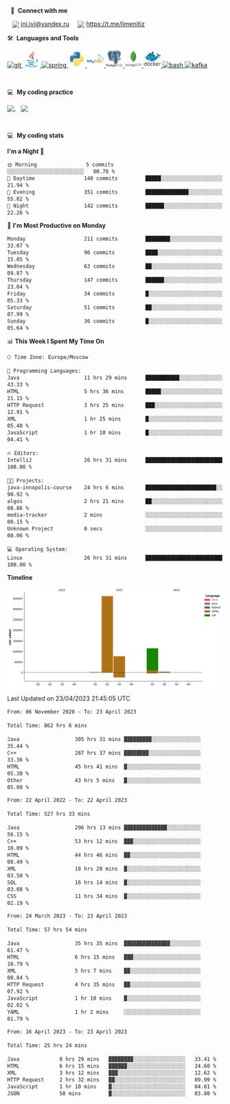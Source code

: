 <!-- https://github.com/lowlighter/metrics -->
<!-- https://www.vectorlogo.zone/ -->
<!-- https://www.svgrepo.com/ -->

&nbsp; 🔗 &nbsp;**Connect with me**
&nbsp; <p align="left">
        &nbsp;&nbsp;
        <span>
            <img align="center"
                src="https://user-images.githubusercontent.com/60324635/179626886-1219e9ee-75c0-42ed-a26b-d4ef24ed306c.svg"
                height="30px"/>
            ini.ivi@yandex.ru
        </span>
        &nbsp;&nbsp;&nbsp;
        <span>
            <img align="center"
                    src="https://user-images.githubusercontent.com/60324635/179626979-f490e684-520a-46a3-9f2e-1b3d291b8372.svg"
                    height="30px"/>
            https://t.me/limenitiz
        </span>
</p>

<!-- 
![Metrics](/github-metrics.svg)
<br>

![Wwakatime stats](https://github-readme-stats-taupe-two.vercel.app/api/wakatime?username=limenitiz&hide_title=true&hide_border=true&langs_count=5&bg_color=00000000&text_color=777) 
-->

🛠️ &nbsp;**Languages and Tools**
<p align="left">
    <a href="https://git-scm.com/" target="_blank" rel="noreferrer">
        <img src="https://www.vectorlogo.zone/logos/git-scm/git-scm-icon.svg"
            alt="git" width="40" height="40" />
    </a>
    <a href="https://www.java.com" target="_blank" rel="noreferrer"> <img
            src="https://raw.githubusercontent.com/devicons/devicon/master/icons/java/java-original.svg"
            alt="java" width="40" height="40" /> </a>
    <a href="https://spring.io/" target="_blank" rel="noreferrer">
        <img src="https://www.vectorlogo.zone/logos/springio/springio-icon.svg"
            alt="spring" width="40" height="40" />
    </a>
    <a href="https://www.python.org" target="_blank" rel="noreferrer">
        <img src="https://raw.githubusercontent.com/devicons/devicon/master/icons/python/python-original.svg"
            alt="python" width="40" height="40" />
    </a>
    <a href="https://www.mysql.com/" target="_blank" rel="noreferrer">
        <img src="https://raw.githubusercontent.com/devicons/devicon/master/icons/mysql/mysql-original-wordmark.svg"
            alt="mysql" width="40" height="40" />
    </a>
    <a href="https://www.postgresql.org" target="_blank" rel="noreferrer">
        <img src="https://raw.githubusercontent.com/devicons/devicon/master/icons/postgresql/postgresql-original-wordmark.svg"
            alt="postgresql" width="40" height="40" />
    </a>
    <a href="https://www.mongodb.com/" target="_blank" rel="noreferrer">
        <img src="https://raw.githubusercontent.com/devicons/devicon/master/icons/mongodb/mongodb-original-wordmark.svg"
            alt="mongodb" width="40" height="40" />
    </a>
    <a href="https://www.docker.com/" target="_blank" rel="noreferrer">
        <img src="https://raw.githubusercontent.com/devicons/devicon/master/icons/docker/docker-original-wordmark.svg"
            alt="docker" width="40" height="40" />
    </a>
    <a href="https://www.gnu.org/software/bash/" target="_blank" rel="noreferrer">
        <img src="https://www.vectorlogo.zone/logos/gnu_bash/gnu_bash-icon.svg"
            alt="bash" width="40" height="40" />
    </a>
    <a href="https://kafka.apache.org/" target="_blank" rel="noreferrer">
        <img src="https://www.vectorlogo.zone/logos/apache_kafka/apache_kafka-icon.svg"
            alt="kafka" width="40" height="40" />
    </a>
</p>
<br>

💻 &nbsp;**My coding practice**
<p align="left">
    <a href="https://www.leetcode.com/limenitiz" target="blank"><img align="center"
            src="https://upload.wikimedia.org/wikipedia/commons/0/0a/LeetCode_Logo_black_with_text.svg"
            height="40"/>
    </a>
    &nbsp;&nbsp;
    <a href="https://www.hackerrank.com/limenitiz" target="blank"><img align="center"
            src="https://d1ka33fs6lvw5x.cloudfront.net/hackerrank/assets/styleguide/logo_wordmark-f5c5eb61ab0a154c3ed9eda24d0b9e31.svg"
            height="40"/>
    </a>
</p>

<br>


💻 &nbsp;**My coding stats**

<!--START_SECTION:waka-readme-stats-total-->
**I'm a Night 🦉** 

```text
🌞 Morning                5 commits           ░░░░░░░░░░░░░░░░░░░░░░░░░   00.78 % 
🌆 Daytime                140 commits         █████░░░░░░░░░░░░░░░░░░░░   21.94 % 
🌃 Evening                351 commits         ██████████████░░░░░░░░░░░   55.02 % 
🌙 Night                  142 commits         ██████░░░░░░░░░░░░░░░░░░░   22.26 % 
```
📅 **I'm Most Productive on Monday** 

```text
Monday                   211 commits         ████████░░░░░░░░░░░░░░░░░   33.07 % 
Tuesday                  96 commits          ████░░░░░░░░░░░░░░░░░░░░░   15.05 % 
Wednesday                63 commits          ██░░░░░░░░░░░░░░░░░░░░░░░   09.87 % 
Thursday                 147 commits         ██████░░░░░░░░░░░░░░░░░░░   23.04 % 
Friday                   34 commits          █░░░░░░░░░░░░░░░░░░░░░░░░   05.33 % 
Saturday                 51 commits          ██░░░░░░░░░░░░░░░░░░░░░░░   07.99 % 
Sunday                   36 commits          █░░░░░░░░░░░░░░░░░░░░░░░░   05.64 % 
```


📊 **This Week I Spent My Time On** 

```text
🕑︎ Time Zone: Europe/Moscow

💬 Programming Languages: 
Java                     11 hrs 29 mins      ███████████░░░░░░░░░░░░░░   43.33 % 
HTML                     5 hrs 36 mins       █████░░░░░░░░░░░░░░░░░░░░   21.15 % 
HTTP Request             3 hrs 25 mins       ███░░░░░░░░░░░░░░░░░░░░░░   12.91 % 
XML                      1 hr 25 mins        █░░░░░░░░░░░░░░░░░░░░░░░░   05.40 % 
JavaScript               1 hr 10 mins        █░░░░░░░░░░░░░░░░░░░░░░░░   04.41 % 

🔥 Editors: 
IntelliJ                 26 hrs 31 mins      █████████████████████████   100.00 % 

🐱‍💻 Projects: 
java-innopolis-course    24 hrs 6 mins       ███████████████████████░░   90.92 % 
algos                    2 hrs 21 mins       ██░░░░░░░░░░░░░░░░░░░░░░░   08.86 % 
media-tracker            2 mins              ░░░░░░░░░░░░░░░░░░░░░░░░░   00.15 % 
Unknown Project          0 secs              ░░░░░░░░░░░░░░░░░░░░░░░░░   00.06 % 

💻 Operating System: 
Linux                    26 hrs 31 mins      █████████████████████████   100.00 % 
```

**Timeline**

![Lines of Code chart](https://raw.githubusercontent.com/limenitiz/limenitiz/master/assets/bar_graph.png)


 Last Updated on 23/04/2023 21:45:05 UTC
<!--END_SECTION:waka-readme-stats-total-->

<!--START_SECTION:wakaReadmeTotal-->

```text
From: 06 November 2020 - To: 23 April 2023

Total Time: 862 hrs 6 mins

Java                  305 hrs 31 mins ▓▓▓▓▓▓▓▓▓░░░░░░░░░░░░░░░░   35.44 %
C++                   287 hrs 37 mins ▓▓▓▓▓▓▓▓░░░░░░░░░░░░░░░░░   33.36 %
HTML                  45 hrs 41 mins  ▓░░░░░░░░░░░░░░░░░░░░░░░░   05.30 %
Other                 43 hrs 5 mins   ▓░░░░░░░░░░░░░░░░░░░░░░░░   05.00 %
```

<!--END_SECTION:wakaReadmeTotal-->

<!--START_SECTION:wakaReadmeYear-->

```text
From: 22 April 2022 - To: 22 April 2023

Total Time: 527 hrs 33 mins

Java                  296 hrs 13 mins ▓▓▓▓▓▓▓▓▓▓▓▓▓▓░░░░░░░░░░░   56.15 %
C++                   53 hrs 12 mins  ▓▓▓░░░░░░░░░░░░░░░░░░░░░░   10.09 %
HTML                  44 hrs 46 mins  ▓▓░░░░░░░░░░░░░░░░░░░░░░░   08.49 %
XML                   18 hrs 28 mins  ▓░░░░░░░░░░░░░░░░░░░░░░░░   03.50 %
SQL                   16 hrs 14 mins  ▓░░░░░░░░░░░░░░░░░░░░░░░░   03.08 %
CSS                   11 hrs 34 mins  ▓░░░░░░░░░░░░░░░░░░░░░░░░   02.19 %
```

<!--END_SECTION:wakaReadmeYear-->

<!--START_SECTION:wakaReadmeMonth-->

```text
From: 24 March 2023 - To: 23 April 2023

Total Time: 57 hrs 54 mins

Java                  35 hrs 35 mins  ▓▓▓▓▓▓▓▓▓▓▓▓▓▓▓░░░░░░░░░░   61.47 %
HTML                  6 hrs 15 mins   ▓▓▓░░░░░░░░░░░░░░░░░░░░░░   10.79 %
XML                   5 hrs 7 mins    ▓▓░░░░░░░░░░░░░░░░░░░░░░░   08.84 %
HTTP Request          4 hrs 35 mins   ▓▓░░░░░░░░░░░░░░░░░░░░░░░   07.92 %
JavaScript            1 hr 10 mins    ▓░░░░░░░░░░░░░░░░░░░░░░░░   02.02 %
YAML                  1 hr 2 mins     ░░░░░░░░░░░░░░░░░░░░░░░░░   01.79 %
```

<!--END_SECTION:wakaReadmeMonth-->

<!--START_SECTION:wakaReadmeWeek-->

```text
From: 16 April 2023 - To: 23 April 2023

Total Time: 25 hrs 24 mins

Java             8 hrs 29 mins   ▓▓▓▓▓▓▓▓░░░░░░░░░░░░░░░░░   33.41 %
HTML             6 hrs 15 mins   ▓▓▓▓▓▓░░░░░░░░░░░░░░░░░░░   24.60 %
XML              3 hrs 12 mins   ▓▓▓░░░░░░░░░░░░░░░░░░░░░░   12.62 %
HTTP Request     2 hrs 32 mins   ▓▓░░░░░░░░░░░░░░░░░░░░░░░   09.99 %
JavaScript       1 hr 10 mins    ▓░░░░░░░░░░░░░░░░░░░░░░░░   04.61 %
JSON             58 mins         ▓░░░░░░░░░░░░░░░░░░░░░░░░   03.80 %
```

<!--END_SECTION:wakaReadmeWeek-->

